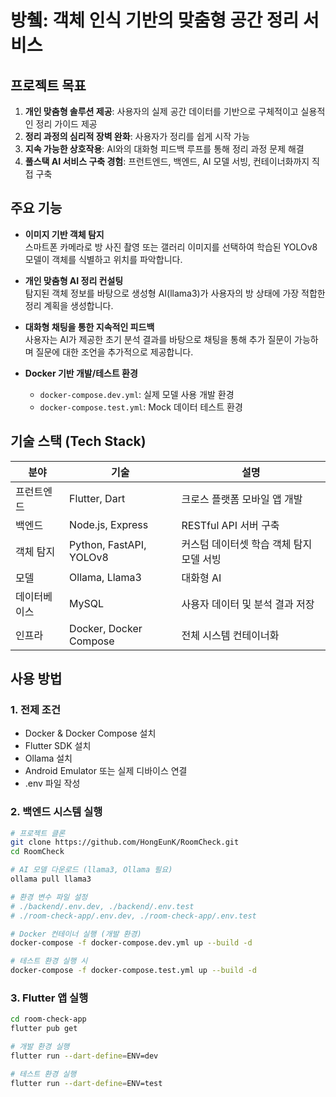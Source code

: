 # 방췤: 객체 인식 기반의 맞춤형 공간 정리 서비스

## 프로젝트 목표

1. **개인 맞춤형 솔루션 제공**: 사용자의 실제 공간 데이터를 기반으로 구체적이고 실용적인 정리 가이드 제공  
2. **정리 과정의 심리적 장벽 완화**: 사용자가 정리를 쉽게 시작 가능  
3. **지속 가능한 상호작용**: AI와의 대화형 피드백 루프를 통해 정리 과정 문제 해결  
4. **풀스택 AI 서비스 구축 경험**: 프런트엔드, 백엔드, AI 모델 서빙, 컨테이너화까지 직접 구축

## 주요 기능

- **이미지 기반 객체 탐지**  
  스마트폰 카메라로 방 사진 촬영 또는 갤러리 이미지를 선택하여 학습된 YOLOv8 모델이 객체를 식별하고 위치를 파악합니다.

- **개인 맞춤형 AI 정리 컨설팅**  
  탐지된 객체 정보를 바탕으로 생성형 AI(llama3)가 사용자의 방 상태에 가장 적합한 정리 계획을 생성합니다.

- **대화형 채팅을 통한 지속적인 피드백**  
  사용자는 AI가 제공한 초기 분석 결과를 바탕으로 채팅을 통해 추가 질문이 가능하며 질문에 대한 조언을 추가적으로 제공합니다.

- **Docker 기반 개발/테스트 환경**  
  - `docker-compose.dev.yml`: 실제 모델 사용 개발 환경  
  - `docker-compose.test.yml`: Mock 데이터 테스트 환경
 
## 기술 스택 (Tech Stack)
| 분야 | 기술 | 설명 |
|------|------|------|
| 프런트엔드 | Flutter, Dart | 크로스 플랫폼 모바일 앱 개발 |
| 백엔드 | Node.js, Express | RESTful API 서버 구축 |
| 객체 탐지 | Python, FastAPI, YOLOv8 | 커스텀 데이터셋 학습 객체 탐지 모델 서빙 |
| 모델 | Ollama, Llama3 | 대화형 AI |
| 데이터베이스 | MySQL | 사용자 데이터 및 분석 결과 저장 |
| 인프라 | Docker, Docker Compose | 전체 시스템 컨테이너화 |

## 사용 방법

### 1. 전제 조건
- Docker & Docker Compose 설치  
- Flutter SDK 설치  
- Ollama 설치
- Android Emulator 또는 실제 디바이스 연결  
- .env 파일 작성

### 2. 백엔드 시스템 실행
```bash
# 프로젝트 클론
git clone https://github.com/HongEunK/RoomCheck.git
cd RoomCheck

# AI 모델 다운로드 (llama3, Ollama 필요)
ollama pull llama3

# 환경 변수 파일 설정
# ./backend/.env.dev, ./backend/.env.test
# ./room-check-app/.env.dev, ./room-check-app/.env.test

# Docker 컨테이너 실행 (개발 환경)
docker-compose -f docker-compose.dev.yml up --build -d

# 테스트 환경 실행 시
docker-compose -f docker-compose.test.yml up --build -d
```
### 3. Flutter 앱 실행
```bash
cd room-check-app
flutter pub get

# 개발 환경 실행
flutter run --dart-define=ENV=dev

# 테스트 환경 실행
flutter run --dart-define=ENV=test
```
